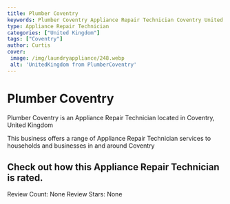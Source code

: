 ```yaml
---
title: Plumber Coventry
keywords: Plumber Coventry Appliance Repair Technician Coventry United Kingdom 
type: Appliance Repair Technician 
categories: ["United Kingdom"]
tags: ["Coventry"]
author: Curtis
cover:
 image: /img/laundryappliance/248.webp
 alt: 'UnitedKingdom from PlumberCoventry'
---
```


# Plumber Coventry
Plumber Coventry is an Appliance Repair Technician located in Coventry, United Kingdom

This business offers a range of Appliance Repair Technician services to households and businesses in and around Coventry

## Check out how this Appliance Repair Technician is rated.
Review Count: None
Review Stars: None
